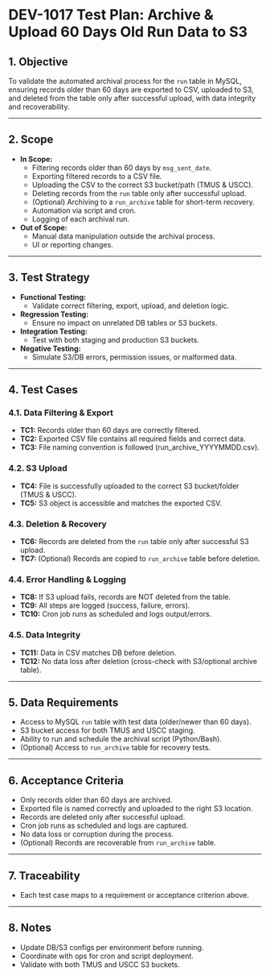 # DEV-1017 Test Plan: Archive & Upload 60 Days Old Run Data to S3

## 1. Objective
To validate the automated archival process for the `run` table in MySQL, ensuring records older than 60 days are exported to CSV, uploaded to S3, and deleted from the table only after successful upload, with data integrity and recoverability.

---

## 2. Scope
- **In Scope:**
  - Filtering records older than 60 days by `msg_sent_date`.
  - Exporting filtered records to a CSV file.
  - Uploading the CSV to the correct S3 bucket/path (TMUS & USCC).
  - Deleting records from the `run` table only after successful upload.
  - (Optional) Archiving to a `run_archive` table for short-term recovery.
  - Automation via script and cron.
  - Logging of each archival run.
- **Out of Scope:**
  - Manual data manipulation outside the archival process.
  - UI or reporting changes.

---

## 3. Test Strategy
- **Functional Testing:**
  - Validate correct filtering, export, upload, and deletion logic.
- **Regression Testing:**
  - Ensure no impact on unrelated DB tables or S3 buckets.
- **Integration Testing:**
  - Test with both staging and production S3 buckets.
- **Negative Testing:**
  - Simulate S3/DB errors, permission issues, or malformed data.

---

## 4. Test Cases

### 4.1. Data Filtering & Export
- **TC1:** Records older than 60 days are correctly filtered.
- **TC2:** Exported CSV file contains all required fields and correct data.
- **TC3:** File naming convention is followed (run_archive_YYYYMMDD.csv).

### 4.2. S3 Upload
- **TC4:** File is successfully uploaded to the correct S3 bucket/folder (TMUS & USCC).
- **TC5:** S3 object is accessible and matches the exported CSV.

### 4.3. Deletion & Recovery
- **TC6:** Records are deleted from the `run` table only after successful S3 upload.
- **TC7:** (Optional) Records are copied to `run_archive` table before deletion.

### 4.4. Error Handling & Logging
- **TC8:** If S3 upload fails, records are NOT deleted from the table.
- **TC9:** All steps are logged (success, failure, errors).
- **TC10:** Cron job runs as scheduled and logs output/errors.

### 4.5. Data Integrity
- **TC11:** Data in CSV matches DB before deletion.
- **TC12:** No data loss after deletion (cross-check with S3/optional archive table).

---

## 5. Data Requirements
- Access to MySQL `run` table with test data (older/newer than 60 days).
- S3 bucket access for both TMUS and USCC staging.
- Ability to run and schedule the archival script (Python/Bash).
- (Optional) Access to `run_archive` table for recovery tests.

---

## 6. Acceptance Criteria
- Only records older than 60 days are archived.
- Exported file is named correctly and uploaded to the right S3 location.
- Records are deleted only after successful upload.
- Cron job runs as scheduled and logs are captured.
- No data loss or corruption during the process.
- (Optional) Records are recoverable from `run_archive` table.

---

## 7. Traceability
- Each test case maps to a requirement or acceptance criterion above.

---

## 8. Notes
- Update DB/S3 configs per environment before running.
- Coordinate with ops for cron and script deployment.
- Validate with both TMUS and USCC S3 buckets. 